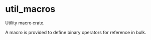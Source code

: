 # util_macros

Utility macro crate.

A macro is provided to define binary operators for reference in bulk.
